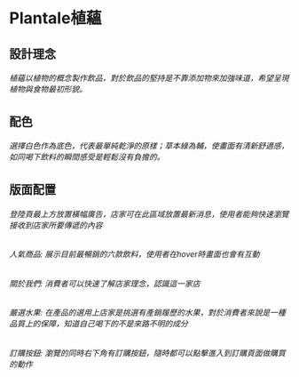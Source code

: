 # Plantale植蘊


## 設計理念
###### 植蘊以植物的概念製作飲品，對於飲品的堅持是不靠添加物來加強味道，希望呈現植物與食物最初形貌。

## 配色
###### 選擇白色作為底色，代表最單純乾淨的原樣；草本綠為輔，使畫面有清新舒適感，如同喝下飲料的瞬間感受是輕鬆沒有負擔的。

## 版面配置
###### 登陸頁最上方放置橫幅廣告，店家可在此區域放置最新消息，使用者能夠快速瀏覽接收到店家所要傳遞的內容
###### 人氣商品: 展示目前最暢銷的六款飲料，使用者在hover時畫面也會有互動
###### 關於我們: 消費者可以快速了解店家理念，認識這一家店
###### 嚴選水果: 在產品的選用上店家是挑選有產銷履歷的水果，對於消費者來說是一種品質上的保障，知道自己喝下的不是來路不明的成分
###### 訂購按鈕: 瀏覽的同時右下角有訂購按鈕，隨時都可以點擊進入到訂購頁面做購買的動作


